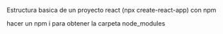 Estructura basica de un proyecto react (npx create-react-app) con npm

hacer un npm i para obtener la carpeta node_modules
